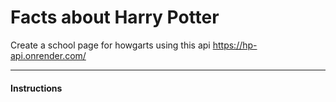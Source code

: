 # Facts about Harry Potter
Create a school page for howgarts using this api https://hp-api.onrender.com/

---

#### Instructions

